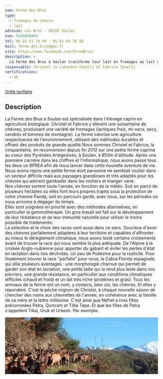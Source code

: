 ```yaml
---
nom: Ferme des Brus
type: 
  - fromages de chèvre
  - lait
adresse: Les Brus - 09320 Soulan
osm: 9189868884
tel: 06 21 51 70 08 - 05 61 64 78 38
mail: ferme.des.brus@gmx.fr
site: https://www.facebook.com/FermeBrus/
description: >
  La Ferme des Brus à Soulan transforme leur lait en fromages au lait cru (frais, secs, tommes). Labellisés AB, ils sont vendus sur le marché de St GIRONS, ou couplé avec Caractères de cochons. Leur produit phare : le Moelloux, un fromage crémeux et fondant.
responsable: Christel le Luhandre-Tonelli et Fabrice Tonelli
certifications:
  - ab
---
```


[Grille tarifaire](./media/ferme-des-brus_tarifs.pdf)

## Description

La Ferme des Brus à Soulan est spécialisée dans l'élevage caprin en agriculture biologique. Christel et Fabrice y élèvent une soixantaine de chèvres, produisant une variété de fromages (lactiques frais, mi-secs, secs, cendrés et tommes de montagne). La ferme valorise une agriculture respectueuse de l'environnement, utilisant des méthodes durables et offrant des produits de grande qualité.Nous sommes Christel et Fabrice, la cinquantaine, en reconversion depuis fin 2012 sur une petite ferme caprine au coeur des Pyrénées Ariégeoises, à Soulan, à 850m d'altitude. Après une première carrière dans les chiffres et l'informatique, nous avons passé tous les deux un BPREA afin de nous lancer dans cette nouvelle aventure de vie.  
Nous avons repris une petite ferme dont personne ne semblait vouloir dans un secteur difficile mais aux paysages grandioses et très adaptés pour les chèvres qui adorent gambader dans les rochers et manger varié.  
Nos chèvres sortent toute l'année, en fonction de la météo. Soit en parcs de plusieurs hectares où elles font leurs propres trajets sous la protection de notre chienne Panda, soit en parcours gardé, avec nous, sur les périodes où nous arrivons à dégager du temps.  
Elles sont soignées en priorité avec des méthodes alternatives, en particulier la gemmothérapie. Un gros travail est fait sur le développement de leur résistance et de leur immunité naturelle pour utiliser le moins possible de traitements.  
La sélection et le choix des races vont aussi dans ce sens. Soucieux d'avoir des chèvres parfaitement adaptées à leur territoire et capables d'affronter au mieux le dérèglement climatique, nous avons testé certains croisements avant de trouver la race qui nous semble la plus adéquate.
De l'Alpine à la croisée Anglo-nubienne pour apporter du gabarit et éviter les pertes d'état en lactation dans nos déclivités. Un peu de Poitevine pour la rusticité. Pour finalement trouver la race "parfaite" pour nous, la Cabra Florida espagnole, qui allie plusieurs avantages : une morphologie charnue qui permet de garder son état en lactation, une petite taille qui la rend plus leste dans nos pierriers, une grande résistance, en particulier aux conditions climatiques difficiles (chaud et froid) et un lait très riche (protéines et gras).
Tous les animaux de la ferme ont un nom, y compris, bien sûr, les chèvres. Et elles y répondent. C'est le péché mignon de Christel, à chaque nouvelle saison de chercher des noms aux chevrettes de l'année, en cohérence avec la famille de sa mère et la lettre millésime. C'est ainsi que Nefret a trois filles prénommées Petra, Qumram et Tillia Tepe. Et que les filles de Petra s'appellent Tikal, Uruk et Urkesh. Par exemple.  

![Ferme des Brus](./media/ferme-des-brus.jpg)
